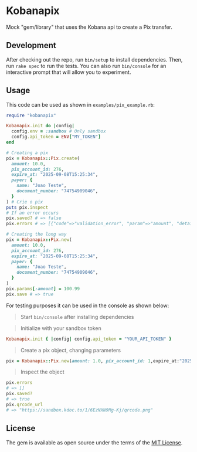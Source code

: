 # Kobanapix

Mock "gem/library" that uses the Kobana api to create a Pix transfer.

## Development

After checking out the repo, run `bin/setup` to install dependencies. Then, run `rake spec` to run the tests. You can also run `bin/console` for an interactive prompt that will allow you to experiment.

## Usage

This code can be used as shown in `examples/pix_example.rb`:
```ruby
require "kobanapix"

Kobanapix.init do |config|
  config.env = :sandbox # Only sandbox
  config.api_token = ENV["MY_TOKEN"]
end

# Creating a pix
pix = Kobanapix::Pix.create(
  amount: 10.0,
  pix_account_id: 276,
  expire_at: "2025-09-08T15:25:34",
  payer: {
    name: "Joao Teste",
    document_number: "74754909046",
  }
) # Crie o pix
puts pix.inspect
# If an error occurs
pix.saved? # => false
pix.errors # => [{"code"=>"validation_error", "param"=>"amount", "detail"=>"Quantia não pode ficar em branco"}]

# Creating the long way
pix = Kobanapix::Pix.new(
  amount: 10.0,
  pix_account_id: 276,
  expire_at: "2025-09-08T15:25:34",
  payer: {
    name: "Joao Teste",
    document_number: "74754909046",
  }
)
pix.params[:amount] = 100.99
pix.save # => true
```

For testing purposes it can be used in the console as shown below:
> Start `bin/console` after installing dependencies

> Initialize with your sandbox token
```ruby
Kobanapix.init { |config| config.api_token = "YOUR_API_TOKEN" }
```
> Create a pix object, changing parameters
```ruby
pix = Kobanapix::Pix.new(amount: 1.0, pix_account_id: 1,expire_at:"2025-09-08T15:25:34", payer: {name: "Joao Teste",document_number: "74754909046"})
```

> Inspect the object
```ruby
pix.errors
# => []
pix.saved?
# => true
pix.qrcode_url
# => "https://sandbox.kdoc.to/1/6EzNXN9Mg-Kj/qrcode.png"
```

## License

The gem is available as open source under the terms of the [MIT License](https://opensource.org/licenses/MIT).
